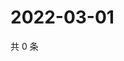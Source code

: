 # 2022-03-01

共 0 条

<!-- BEGIN WEIBO -->
<!-- 最后更新时间 Tue Mar 01 2022 06:14:29 GMT+0800 (China Standard Time) -->

<!-- END WEIBO -->
